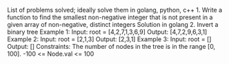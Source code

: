 List of problems solved; ideally solve them in golang, python, c++
	1. Write a function to find the smallest non-negative integer that is not present in a given array of non-negative, distinct integers
		Solution in golang
	2. Invert a binary tree
		Example 1:
			Input: root = [4,2,7,1,3,6,9]
			Output: [4,7,2,9,6,3,1]
		Example 2:
			Input: root = [2,1,3]
			Output: [2,3,1]
		Example 3:
			Input: root = []
			Output: []
		Constraints:
			The number of nodes in the tree is in the range [0, 100].
			-100 <= Node.val <= 100
